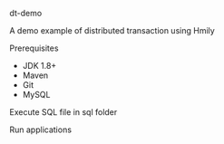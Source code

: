 dt-demo

A demo example of distributed transaction using Hmily

Prerequisites
- JDK 1.8+
- Maven
- Git
- MySQL

Execute SQL file in sql folder 

Run applications
